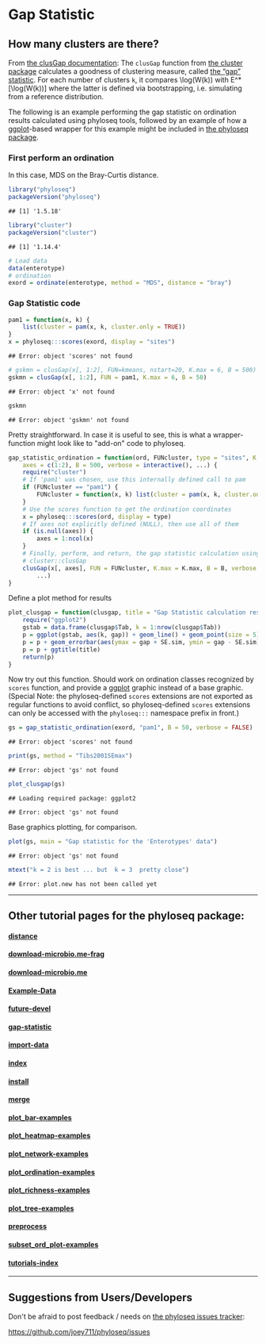 
<link href="http://joey711.github.com/phyloseq/markdown.css" rel="stylesheet"></link>


# Gap Statistic
## How many clusters are there?

From [the clusGap documentation](http://stat.ethz.ch/R-manual/R-devel/library/cluster/html/clusGap.html): 
The `clusGap` function from [the cluster package](http://cran.r-project.org/web/packages/cluster/index.html) calculates a goodness of clustering measure, called [the “gap” statistic](www.stanford.edu/~hastie/Papers/gap.pdf). For each number of clusters `k`, it compares \log(W(k)) with E^*[\log(W(k))] where the latter is defined via bootstrapping, i.e. simulating from a reference distribution.

The following is an example performing the gap statistic on ordination results calculated using phyloseq tools, followed by an example of how a [ggplot](http://had.co.nz/ggplot2/)-based wrapper for this example might be included in [the phyloseq package](http://joey711.github.com/phyloseq/). 


### First perform an ordination

In this case, MDS on the Bray-Curtis distance.


```r
library("phyloseq")
packageVersion("phyloseq")
```

```
## [1] '1.5.18'
```

```r
library("cluster")
packageVersion("cluster")
```

```
## [1] '1.14.4'
```

```r
# Load data
data(enterotype)
# ordination
exord = ordinate(enterotype, method = "MDS", distance = "bray")
```



### Gap Statistic code


```r
pam1 = function(x, k) {
    list(cluster = pam(x, k, cluster.only = TRUE))
}
x = phyloseq:::scores(exord, display = "sites")
```

```
## Error: object 'scores' not found
```

```r
# gskmn = clusGap(x[, 1:2], FUN=kmeans, nstart=20, K.max = 6, B = 500)
gskmn = clusGap(x[, 1:2], FUN = pam1, K.max = 6, B = 50)
```

```
## Error: object 'x' not found
```

```r
gskmn
```

```
## Error: object 'gskmn' not found
```


Pretty straightforward. In case it is useful to see, this is what a wrapper-function might look like to "add-on" code to phyloseq.


```r
gap_statistic_ordination = function(ord, FUNcluster, type = "sites", K.max = 6, 
    axes = c(1:2), B = 500, verbose = interactive(), ...) {
    require("cluster")
    # If 'pam1' was chosen, use this internally defined call to pam
    if (FUNcluster == "pam1") {
        FUNcluster = function(x, k) list(cluster = pam(x, k, cluster.only = TRUE))
    }
    # Use the scores function to get the ordination coordinates
    x = phyloseq:::scores(ord, display = type)
    # If axes not explicitly defined (NULL), then use all of them
    if (is.null(axes)) {
        axes = 1:ncol(x)
    }
    # Finally, perform, and return, the gap statistic calculation using
    # cluster::clusGap
    clusGap(x[, axes], FUN = FUNcluster, K.max = K.max, B = B, verbose = verbose, 
        ...)
}
```


Define a plot method for results

```r
plot_clusgap = function(clusgap, title = "Gap Statistic calculation results") {
    require("ggplot2")
    gstab = data.frame(clusgap$Tab, k = 1:nrow(clusgap$Tab))
    p = ggplot(gstab, aes(k, gap)) + geom_line() + geom_point(size = 5)
    p = p + geom_errorbar(aes(ymax = gap + SE.sim, ymin = gap - SE.sim))
    p = p + ggtitle(title)
    return(p)
}
```


Now try out this function. Should work on ordination classes recognized by `scores` function, and provide a [ggplot](http://had.co.nz/ggplot2/) graphic instead of a base graphic. (Special Note: the phyloseq-defined `scores` extensions are not exported as regular functions to avoid conflict, so phyloseq-defined `scores` extensions can only be accessed with the `phyloseq:::` namespace prefix in front.)


```r
gs = gap_statistic_ordination(exord, "pam1", B = 50, verbose = FALSE)
```

```
## Error: object 'scores' not found
```

```r
print(gs, method = "Tibs2001SEmax")
```

```
## Error: object 'gs' not found
```

```r
plot_clusgap(gs)
```

```
## Loading required package: ggplot2
```

```
## Error: object 'gs' not found
```


Base graphics plotting, for comparison.


```r
plot(gs, main = "Gap statistic for the 'Enterotypes' data")
```

```
## Error: object 'gs' not found
```

```r
mtext("k = 2 is best ... but  k = 3  pretty close")
```

```
## Error: plot.new has not been called yet
```



---

## Other tutorial pages for the phyloseq package:

#### [distance](distance.html)

#### [download-microbio.me-frag](download-microbio.me-frag.html)

#### [download-microbio.me](download-microbio.me.html)

#### [Example-Data](Example-Data.html)

#### [future-devel](future-devel.html)

#### [gap-statistic](gap-statistic.html)

#### [import-data](import-data.html)

#### [index](index.html)

#### [install](install.html)

#### [merge](merge.html)

#### [plot_bar-examples](plot_bar-examples.html)

#### [plot_heatmap-examples](plot_heatmap-examples.html)

#### [plot_network-examples](plot_network-examples.html)

#### [plot_ordination-examples](plot_ordination-examples.html)

#### [plot_richness-examples](plot_richness-examples.html)

#### [plot_tree-examples](plot_tree-examples.html)

#### [preprocess](preprocess.html)

#### [subset_ord_plot-examples](subset_ord_plot-examples.html)

#### [tutorials-index](tutorials-index.html)



---

## Suggestions from Users/Developers

Don't be afraid to post feedback / needs on [the phyloseq issues tracker](https://github.com/joey711/phyloseq/issues):

https://github.com/joey711/phyloseq/issues
